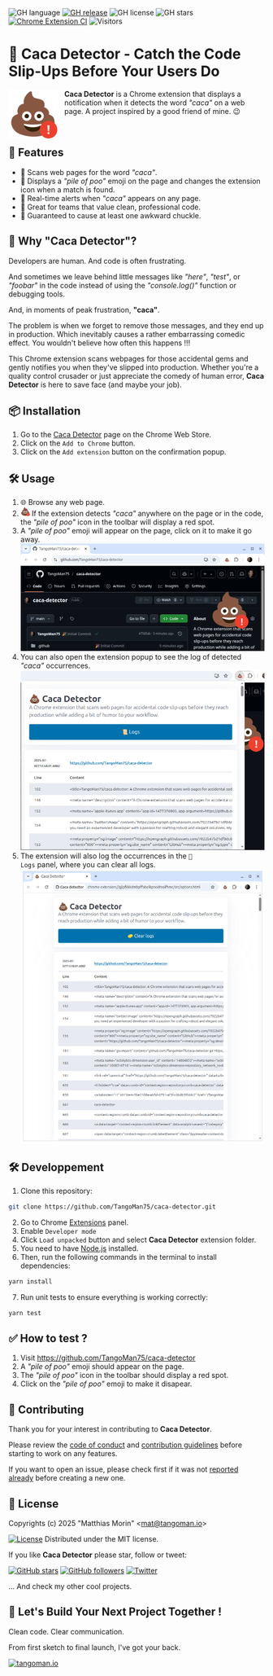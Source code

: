 ![GH language](https://img.shields.io/github/languages/top/TangoMan75/caca-detector)
[![GH release](https://img.shields.io/github/v/release/TangoMan75/caca-detector)](https://github.com/TangoMan75/caca-detector/releases)
![GH license](https://img.shields.io/github/license/TangoMan75/caca-detector)
![GH stars](https://img.shields.io/github/stars/TangoMan75/caca-detector)
[![Chrome Extension CI](https://github.com/TangoMan75/caca-detector/workflows/Chrome%20Extension%20CI/badge.svg)](https://github.com/TangoMan75/caca-detector/actions/workflows/chrome-extension.yml)
![Visitors](https://api.visitorbadge.io/api/visitors?path=https%3A%2F%2Fgithub.com%2FTangoMan75%2Fcaca-detector&labelColor=%23697689&countColor=%2337d67a&style=flat)

💩 Caca Detector - Catch the Code Slip-Ups Before Your Users Do
===============================================================

<img src="./images/pile_of_poo_notification.png" align="left" width="96" style="margin-right: 1em">

**Caca Detector** is a Chrome extension that displays a notification when it detects the word _"caca"_ on a web page.
A project inspired by a good friend of mine. 😉

</br>

🚀 Features
-----------

- 💩 Scans web pages for the word _"caca"_.
- 💩 Displays a _"pile of poo"_ emoji on the page and changes the extension icon when a match is found.
- 💩 Real-time alerts when _"caca"_ appears on any page.
- 💩 Great for teams that value clean, professional code.
- 💩 Guaranteed to cause at least one awkward chuckle.

🤔 Why "Caca Detector"?
-----------------------

Developers are human. And code is often frustrating.

And sometimes we leave behind little messages like _"here"_, _"test"_, or _"foobar"_ in the code instead of using the _"console.log()"_ function or debugging tools.

And, in moments of peak frustration, **"caca"**.

The problem is when we forget to remove those messages, and they end up in production. Which inevitably causes a rather embarrassing comedic effect. You wouldn't believe how often this happens !!!

This Chrome extension scans webpages for those accidental gems and gently notifies you when they've slipped into production. Whether you're a quality control crusader or just appreciate the comedy of human error, **Caca Detector** is here to save face (and maybe your job).

📦 Installation
---------------

1. Go to the [Caca Detector](https://chromewebstore.google.com/detail/caca-detector/bdignjhbkmhmekpkdgdhgjgegghpbcde) page on the Chrome Web Store.
2. Click on the `Add to Chrome` button.
3. Click on the `Add extension` button on the confirmation popup.

🛠️ Usage
--------

1. 🌐 Browse any web page.
2. <img src="./images/pile_of_poo_notification.png" alt="Caca Icon" width="18" /> If the extension detects _"caca"_ anywhere on the page or in the code, the _"pile of poo"_ icon in the toolbar will display a red spot.
3. A _"pile of poo"_ emoji will appear on the page, click on it to make it go away.
![Caca detected](./images/screenshot_caca_detected.png)
4. You can also open the extension popup to see the log of detected _"caca"_ occurrences.
![Popup](./images/screenshot_popup.png)
5. The extension will also log the occurrences in the <code>📜 Logs</code> panel, where you can clear all logs.
![Log Page](./images/screenshot_options.png)

🛠️ Developpement
----------------

1. Clone this repository:

```bash
git clone https://github.com/TangoMan75/caca-detector.git
```

2. Go to Chrome [Extensions](chrome://extensions) panel.
3. Enable `Developer mode`
4. Click `Load unpacked` button and select **Caca Detector** extension folder.
5. You need to have [Node.js](https://nodejs.org/) installed.
6. Then, run the following commands in the terminal to install dependencies:

```bash
yarn install
```

7. Run unit tests to ensure everything is working correctly:

```bash
yarn test
```

✅ How to test ?
----------------

1. Visit https://github.com/TangoMan75/caca-detector
2. A _"pile of poo"_ emoji should appear on the page.
3. The _"pile of poo"_ icon in the toolbar should display a red spot.
4. Click on the _"pile of poo"_ emoji to make it disapear.

🤝 Contributing
---------------

Thank you for your interest in contributing to **Caca Detector**.

Please review the [code of conduct](./CODE_OF_CONDUCT.md) and [contribution guidelines](./CONTRIBUTING.md) before starting to work on any features.

If you want to open an issue, please check first if it was not [reported already](https://github.com/TangoMan75/caca-detector/issues) before creating a new one.

📜 License
----------

Copyrights (c) 2025 &quot;Matthias Morin&quot; &lt;mat@tangoman.io&gt;

[![License](https://img.shields.io/badge/Licence-MIT-green.svg)](LICENSE)
Distributed under the MIT license.

If you like **Caca Detector** please star, follow or tweet:

[![GitHub stars](https://img.shields.io/github/stars/TangoMan75/caca-detector?style=social)](https://github.com/TangoMan75/caca-detector/stargazers)
[![GitHub followers](https://img.shields.io/github/followers/TangoMan75?style=social)](https://github.com/TangoMan75)
[![Twitter](https://img.shields.io/twitter/url?style=social&url=https%3A%2F%2Fgithub.com%2FTangoMan75%2Fcaca-detector)](https://twitter.com/intent/tweet?text=Wow:&url=https%3A%2F%2Fgithub.com%2FTangoMan75%2Fcaca-detector)

... And check my other cool projects.

👋 Let's Build Your Next Project Together !
-------------------------------------------

Clean code. Clear communication.

From first sketch to final launch, I've got your back.

[![tangoman.io](https://img.shields.io/badge/✉️%20Get%20in%20touch%20now%20!-FD9400?style=for-the-badge)](https://tangoman.io)
